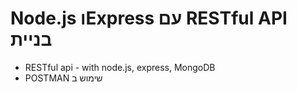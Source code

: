 # Node.js וExpress עם RESTful API בניית 

* RESTful api - with node.js, express, MongoDB
* POSTMAN שימוש ב 



